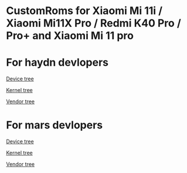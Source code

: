 # CustomRoms for Xiaomi Mi 11i / Xiaomi Mi11X Pro / Redmi K40 Pro / Pro+ and Xiaomi Mi 11 pro #

# For haydn devlopers #

[Device tree][device]

[Kernel tree][kernel]

[Vendor tree][vendor]

# For mars devlopers #

[Device tree][device_mars]

[Kernel tree][kernel_mars]

[Vendor tree][vendor_mars]

[device]: https://github.com/haydn-development/device_xiaomi_haydn
[kernel]: https://github.com/haydn-development/kernel_xiaomi_haydn
[vendor]: https://github.com/haydn-development/kernel_xiaomi_haydn

[device_mars]: https://github.com/WilliamSado/device_xiaomi_mars
[kernel_mars]: https://github.com/WilliamSado/kernel_xiaomi_mars
[vendor_mars]: https://github.com/WilliamSado/vendor_xiaomi_mars